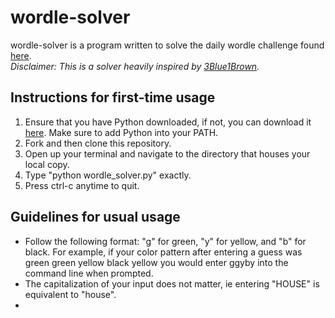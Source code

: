 # wordle-solver
wordle-solver is a program written to solve the daily wordle challenge found [here](https://www.nytimes.com/games/wordle/index.html).  
_Disclaimer: This is a solver heavily inspired by [3Blue1Brown](https://www.youtube.com/watch?v=v68zYyaEmEA&ab_channel=3Blue1Brown)._

## Instructions for first-time usage
1) Ensure that you have Python downloaded, if not, you can download it [here](https://www.python.org/downloads/). Make sure to add Python into your PATH.
2) Fork and then clone this repository.
3) Open up your terminal and navigate to the directory that houses your local copy.
4) Type "python wordle_solver.py" exactly.
5) Press ctrl-c anytime to quit.

## Guidelines for usual usage
* Follow the following format: "g" for green, "y" for yellow, and "b" for black. For example, if your color pattern after entering a guess was green green yellow black yellow you would enter ggyby into the command line when prompted.
* The capitalization of your input does not matter, ie entering "HOUSE" is equivalent to "house".
* 